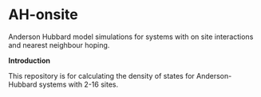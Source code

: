 # AH-onsite
Anderson Hubbard model simulations for systems with on site interactions and nearest neighbour hoping.

<strong>Introduction</strong>
<p>This repository is for calculating the density of states for Anderson-Hubbard systems with 2-16 sites.</p>




